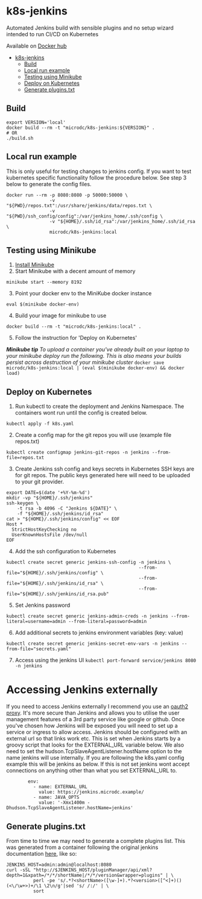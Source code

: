 # k8s-jenkins
Automated Jenkins build with sensible plugins and no setup wizard intended to run CI/CD on Kubernetes

Available on [Docker hub](https://hub.docker.com/r/microdc/k8s-jenkins/)

  * [k8s-jenkins](#k8s-jenkins)
    * [Build](#build)
    * [Local run example](#local-run-example)
    * [Testing using Minikube](#testing-using-minikube)
    * [Deploy on Kubernetes](#deploy-on-kubernetes)
    * [Generate plugins.txt](#generate-pluginstxt)

## Build

```
export VERSION='local'
docker build --rm -t "microdc/k8s-jenkins:${VERSION}" .
# OR
./build.sh

```

## Local run example
This is only useful for testing changes to jenkins config. If you want to test kubernetes specific functionality follow the procedure below.  See step 3 below to generate the config files.
```
docker run --rm -p 8080:8080 -p 50000:50000 \
                -v "${PWD}/repos.txt":/usr/share/jenkins/data/repos.txt \
                -v "${PWD}/ssh_config/config":/var/jenkins_home/.ssh/config \
                -v "${HOME}/.ssh/id_rsa":/var/jenkins_home/.ssh/id_rsa \
                microdc/k8s-jenkins:local
```

## Testing using Minikube
1. [Install Minikube](https://kubernetes.io/docs/tasks/tools/install-minikube/)
2. Start Minikube with a decent amount of memory
```
minikube start --memory 8192
```
3. Point your docker env to the MiniKube docker instance
```
eval $(minikube docker-env)
```
4. Build your image for minikube to use
```
docker build --rm -t "microdc/k8s-jenkins:local" .
```
5. Follow the instruction for 'Deploy on Kubernetes'

**_Minikube tip_**
_To upload a container you've already built on your laptop to your minikube deploy run the following. This is also means your builds persist across destruction of your minikube cluster_
`docker save microdc/k8s-jenkins:local | (eval $(minikube docker-env) && docker load)`


## Deploy on Kubernetes
1. Run kubectl to create the deployment and Jenkins Namespace. The containers wont run until the config is created below.
```
kubectl apply -f k8s.yaml
```
2. Create a config map for the git repos you will use (example file repos.txt)
```
kubectl create configmap jenkins-git-repos -n jenkins --from-file=repos.txt
```
3. Create Jenkins ssh config and keys secrets in Kubernetes
SSH keys are for git repos. The public keys generated here will need to be uploaded to your git provider.
```
export DATE=$(date '+%Y-%m-%d')
mkdir -vp "${HOME}/.ssh/jenkins"
ssh-keygen \
    -t rsa -b 4096 -C "Jenkins ${DATE}" \
    -f "${HOME}/.ssh/jenkins/id_rsa"
cat > "${HOME}/.ssh/jenkins/config" << EOF
Host *
  StrictHostKeyChecking no
  UserKnownHostsFile /dev/null
EOF
```
4. Add the ssh configuration to Kubernetes
```
kubectl create secret generic jenkins-ssh-config -n jenkins \
                                                 --from-file="${HOME}/.ssh/jenkins/config" \
                                                 --from-file="${HOME}/.ssh/jenkins/id_rsa" \
                                                 --from-file="${HOME}/.ssh/jenkins/id_rsa.pub"
```
5. Set Jenkins password
```
kubectl create secret generic jenkins-admin-creds -n jenkins --from-literal=username=admin --from-literal=password=admin
```

6. Add additional secrets to jenkins environment variables (key: value)
```
kubectl create secret generic jenkins-secret-env-vars -n jenkins --from-file="secrets.yaml"
```

7. Access using the jenkins UI
`kubectl port-forward service/jenkins 8080 -n jenkins`

# Accessing Jenkins externally
If you need to access Jenkins externally I recommend you use an [oauth2 proxy](https://github.com/microdc/oauth2-proxy).
It's more secure than Jenkins and allows you to utilise the user management features of a 3rd party service like google or github.
Once you've chosen how Jenkins will be exposed you will need to set up a service or ingress to allow access. Jenkins should be configured with an external url so that links work etc.
This is set when Jenkins starts by a groovy script that looks for the EXTERNAL_URL variable below. We also need to set the hudson.TcpSlaveAgentListener.hostName option to the name jenkins will use internally.
If you are following the k8s.yaml config example this will be jenkins as below. If this is not set jenkins wont accept connections on anything other than what you set EXTERNAL_URL to.
```
        env:
          - name: EXTERNAL_URL
            value: https://jenkins.microdc.example/
          - name: JAVA_OPTS
            value: '-Xmx1400m -Dhudson.TcpSlaveAgentListener.hostName=jenkins'
```

## Generate plugins.txt
From time to time we may need to generate a complete plugins list. This was generated from a container
following the original jenkins documentation [here](https://github.com/jenkinsci/docker/blob/master/README.md), like so:
```
JENKINS_HOST=admin:admin@localhost:8080
curl -sSL "http://$JENKINS_HOST/pluginManager/api/xml?depth=1&xpath=/*/*/shortName|/*/*/version&wrapper=plugins" | \
          perl -pe 's/.*?<shortName>([\w-]+).*?<version>([^<]+)()(<\/\w+>)+/\1 \2\n/g'|sed 's/ /:/' | \
          sort
```

